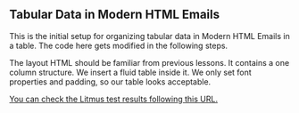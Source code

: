 ## Tabular Data in Modern HTML Emails

This is the initial setup for organizing tabular data in Modern HTML Emails in a table. The code here gets modified in the following steps.


The layout HTML should be familiar from previous lessons. It contains a one column structure. We insert a fluid table inside it. We only set font properties and padding, so our table looks acceptable.

[You can check the Litmus test results following this URL.](https://litmus.com/checklist/emails/public/ef7235a)